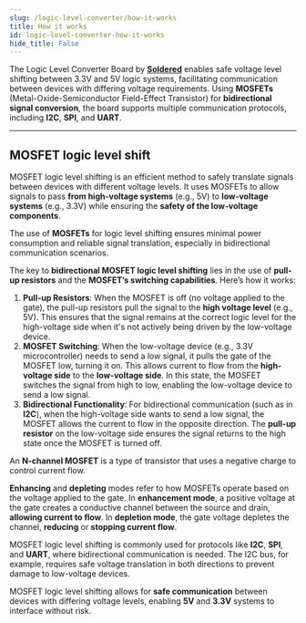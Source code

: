 ```yaml
---
slug: /logic-level-converter/how-it-works 
title: How it works
id: logic-level-converter-how-it-works 
hide_title: False
---
```


The Logic Level Converter Board by [**Soldered**](https://soldered.com/product/logic-level-converter-board/) enables safe voltage level shifting between 3.3V and 5V logic systems, facilitating communication between devices with differing voltage requirements. Using **MOSFETs** (Metal-Oxide-Semiconductor Field-Effect Transistor) for **bidirectional signal conversion**, the board supports multiple communication protocols, including **I2C**, **SPI**, and **UART**.

<CenteredImage src="/img/logic-level-converter/llc_mosfetsonboard.png" alt="llc_howitworks" caption="MOSFETs on the Logic Level Converter board" width="500px" />

---

## MOSFET logic level shift

MOSFET logic level shifting is an efficient method to safely translate signals between devices with different voltage levels. It uses MOSFETs to allow signals to pass **from high-voltage systems** (e.g., 5V) to **low-voltage systems** (e.g., 3.3V) while ensuring the **safety of the low-voltage components**.

<CenteredImage src="/img/logic-level-converter/llc_mosfet.png" alt="llc_mosfet" caption="MOSFET level converter" width="500px" />

<InfoBox>The use of **MOSFETs** for logic level shifting ensures minimal power consumption and reliable signal translation, especially in bidirectional communication scenarios.</InfoBox>

The key to **bidirectional MOSFET logic level shifting** lies in the use of **pull-up resistors** and the **MOSFET’s switching capabilities**. Here’s how it works:

1. **Pull-up Resistors**: When the MOSFET is off (no voltage applied to the gate), the pull-up resistors pull the signal to the **high voltage level** (e.g., 5V). This ensures that the signal remains at the correct logic level for the high-voltage side when it's not actively being driven by the low-voltage device.
2. **MOSFET Switching**: When the low-voltage device (e.g., 3.3V microcontroller) needs to send a low signal, it pulls the gate of the MOSFET low, turning it on. This allows current to flow from the **high-voltage side** to the **low-voltage side**. In this state, the MOSFET switches the signal from high to low, enabling the low-voltage device to send a low signal.
3. **Bidirectional Functionality**: For bidirectional communication (such as in **I2C**), when the high-voltage side wants to send a low signal, the MOSFET allows the current to flow in the opposite direction. The **pull-up resistor** on the low-voltage side ensures the signal returns to the high state once the MOSFET is turned off.

<InfoBox>An **N-channel MOSFET** is a type of transistor that uses a negative charge to control current flow.</InfoBox>

**Enhancing** and **depleting** modes refer to how MOSFETs operate based on the voltage applied to the gate. In **enhancement mode**, a positive voltage at the gate creates a conductive channel between the source and drain, **allowing current to flow**. In **depletion mode**, the gate voltage depletes the channel, **reducing** or **stopping current flow**.

<CenteredImage src="/img/logic-level-converter/llc_enhance_deplete.png" alt="llc_enhance_deplete" caption="N-CHANNEL MOSFET Symbols" width="700px" />

MOSFET logic level shifting is commonly used for protocols like **I2C**, **SPI**, and **UART**, where bidirectional communication is needed. The I2C bus, for example, requires safe voltage translation in both directions to prevent damage to low-voltage devices.

<InfoBox>MOSFET logic level shifting allows for **safe communication** between devices with differing voltage levels, enabling **5V** and **3.3V** systems to interface without risk.</InfoBox>

<CenteredImage src="/img/logic-level-converter/llc_piduino.png" alt="llc_piduino" caption="Bidirectional Logic Level Converter usage example" width="500px" />
